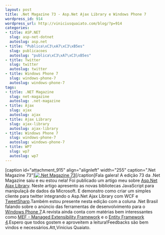 ```yaml
--- 
layout: post
title: .Net Magazine 73 - Asp.Net Ajax Library e Windows Phone 7
wordpress_id: 914
wordpress_url: http://viniciusquaiato.com/blog/?p=914
categories: 
- title: ASP.NET
  slug: asp-net-dotnet
  autoslug: asp.net
- title: "Publica\xC3\xA7\xC3\xB5es"
  slug: publicacoes
  autoslug: "publica\xC3\xA7\xC3\xB5es"
- title: Twitter
  slug: twitter
  autoslug: twitter
- title: Windows Phone 7
  slug: windows-phone-7
  autoslug: windows-phone-7
tags: 
- title: .NET Magazine
  slug: net-magazine
  autoslug: .net-magazine
- title: Ajax
  slug: ajax
  autoslug: ajax
- title: Ajax Library
  slug: ajax-library
  autoslug: ajax-library
- title: Windows Phone 7
  slug: windows-phone-7
  autoslug: windows-phone-7
- title: WP7
  slug: wp7
  autoslug: wp7
---
```

[caption id="attachment_915" align="alignleft" width="255" caption=".Net Magazine 73"][![.Net Magazine 73](http://viniciusquaiato.com/blog/wp-content/uploads/2010/05/NET73-255x300.png ".Net Magazine 73")](http://viniciusquaiato.com/blog/wp-content/uploads/2010/05/NET73.png)[/caption]Fala galera! A edição 73 da .Net Magazine saiu e eu estou nela! Foi publicado um artigo meu sobre [Asp.Net Ajax Library](http://viniciusquaiato.com/blog/asp-net-ajax-library-nova-biblioteca-do-asp-net-4-0/). Neste artigo apresento as novas bibliotecas JavaScript para manipulaçã de dados da Microsoft. E demonstro como criar um simples cliente para twitter integrando o Asp.Net Ajax Library com WCF e [TweetSharp](http://viniciusquaiato.com/blog/category/twitter/).Também estou presente nesta edição com a coluna .Net Brasil falando sobre o anúncio das ferramentas de desenvolvimento para o [Windows Phone 7](http://viniciusquaiato.com/blog/category/windows-phone-7/).A revista ainda conta com matérias bem interessantes como [MEF - Managed Extensibility Framework](http://viniciusquaiato.com/blog/mef-managed-extensibility-framework-no-net-4/) e o [Entity Framework 4](http://viniciusquaiato.com/blog/category/entity-framework/).Espero que todos gostem e aproveitem a leitura!Feedbacks são bem vindos e necessários.Att,Vinicius Quaiato.
